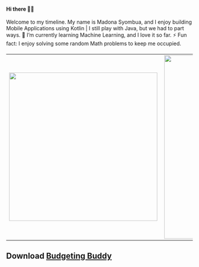 

<h4 align="left">
 Hi there 👋🏾
</h4>
<p align="left">
Welcome to my timeline. My name is Madona Syombua, and I enjoy building Mobile Applications using Kotlin | I still play with Java, but we had to part ways. 
 🌱 I’m currently learning Machine Learning, and I love it so far.
 ⚡ Fun fact: I enjoy solving some random Math problems to keep me occupied.
<h5 align="left">
<center>
<table>
  <tr>
      <td><img width="400px" align="left" src="https://github-readme-stats.vercel.app/api/top-langs/?username=madonahs&hide=html&layout=compact" /></td>
      <td><img width="495px" align="left" src="https://github-readme-stats.vercel.app/api?username=madonahs&theme=default" /></td>
  </tr>   
</table>
</center>

  
 ## Download [Budgeting Buddy](https://play.google.com/store/apps/details?id=com.madonasyombua.budgetbuddy)


